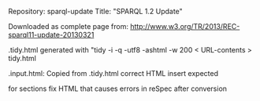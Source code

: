Repository: sparql-update
Title:      "SPARQL 1.2 Update"

Downloaded as complete page from: <http://www.w3.org/TR/2013/REC-sparql11-update-20130321>

.tidy.html generated with "tidy -i -q -utf8 -ashtml -w 200 < URL-contents > tidy.html

.input.html: 
  Copied from .tidy.html
    correct HTML
    insert expected <div> for sections
    fix HTML that causes errors in reSpec after conversion
